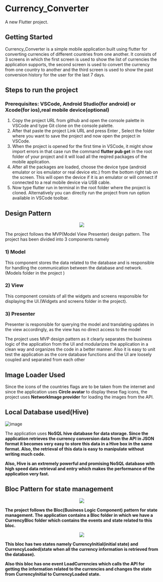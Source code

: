 # Currency_Converter

A new Flutter project.

## Getting Started
Currency_Converter is a simple mobile application built using flutter for converting currencies of different countries from one another. It consists of 3 screens in which the first screen is used to show the list of currencies the application supports, the second screen is used to convert the currency from one country to another and the third screen is used to show the past conversion history for the user for the last 7 days.

## Steps to run the project
### Prerequisites: VSCode, Android Studio(for android) or Xcode(for ios),real mobile device(optional)
1)	Copy the project URL from github and open the console palette in VSCode and type Git clone on the console palette.
2)	After that paste the project Link URL and press Enter , Select the folder where you want to save the project and now open the project in VSCode.
3)	When the project is opened for the first time in VSCode, it might show import errors in that case run the command <b>flutter pub get</b> in the root folder of your project and it will load all the reqired packages of the mobile application.
4)	After all the packages are loaded, choose the device type (android emulator or ios emulator or real device etc.) from the bottom right tab on the screen. This will open the device if it is an emulator or will connect if connected to a real mobile device via USB cable. 
5)	Now type flutter run in terminal in the root folder where the project is cloned. Alternatively you can directly run the project from run option available in VSCode toolbar.

## Design Pattern

<p align="center"><img src="https://user-images.githubusercontent.com/67342582/193857370-4b6ba95f-1815-49ef-9531-920bf420de93.png"></p>

The project follows the MVP(Model View Presenter) design pattern. The project has been divided into 3 components namely
### 1)	Model
This component stores the data related to the database and is responsible for handling the communication between the database and network.(Models folder in the project )
### 2)	View
This component consists of all the widgets and screens responsible for displaying the UI.(Widgets and screens folder in the project).

### 3)	Presenter
Presenter is responsible for querying the model and translating updates in the view accordingly, as the view has no direct access to the model

The project uses MVP design pattern as it clearly separates the business logic of the application from the UI and modularizes the application in a clean way and organizes the code in a better manner.
Also it is easy to unit test the application as the core database functions and the UI are loosely coupled and separated from each other

## Image Loader Used
Since the icons of the countries flags are to be taken from the internet and since the application uses <b>Circle avatar</b> to display these flag icons, the project uses <b>NetworkImage provider</b> for loading the images from the API.

## Local Database used(Hive)

![image](https://user-images.githubusercontent.com/67342582/193858118-631d5396-fcdf-48ed-af37-1951009c274f.png)

The application uses <b>NoSQL hive database<b> for data storage. Since the application retrieves the currency conversion data from the API in JSON format it becomes very easy to store this data in a Hive box in the same format. Also, the retrieval of this data is easy to manipulate without writing much code.
  
Also, Hive is an extremely powerful and promising NoSQL database with high speed data retrieval and entry which makes the performance of the application very fast.
  
## Bloc Pattern for state management
<p align="center"><img src="https://user-images.githubusercontent.com/67342582/193858306-69109b65-f164-421e-b6b2-76e68cf8cc06.png"></p>
  
The project follows the <b>Bloc(Business Logic Component)</b> pattern for state management. The application contains a Bloc folder in which we have a CurrencyBloc folder which contains the events and state related to this bloc.
  
<p align="center"><img src="https://user-images.githubusercontent.com/67342582/193858692-4bd84bb1-565d-4dc0-93fd-b07857afe201.png"></p>
  
This bloc has two states namely <b>CurrencyInitial(initial state) and CurrencyLoaded(state when all the currency information is retrieved from the database).</b>
  
 Also this bloc has one <b>event LoadCurrencies</b> which calls the API for getting the information related to the currencies and changes the state from <b>CurrencyInitial to CurrencyLoaded state.</b>

